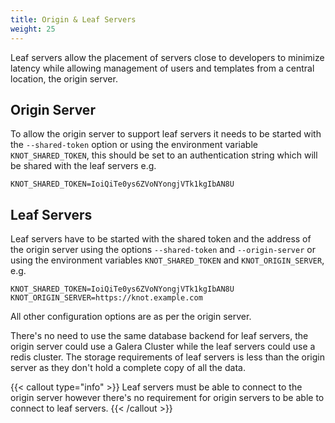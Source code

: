 ```yaml
---
title: Origin & Leaf Servers
weight: 25
---
```


Leaf servers allow the placement of servers close to developers to minimize latency while allowing management of users and templates from a central location, the origin server.

## Origin Server

To allow the origin server to support leaf servers it needs to be started with the `--shared-token` option or using the environment variable `KNOT_SHARED_TOKEN`, this should be set to an authentication string which will be shared with the leaf servers e.g.

```
KNOT_SHARED_TOKEN=IoiQiTe0ys6ZVoNYongjVTk1kgIbAN8U
```

## Leaf Servers

Leaf servers have to be started with the shared token and the address of the origin server using the options `--shared-token` and `--origin-server` or using the environment variables `KNOT_SHARED_TOKEN` and `KNOT_ORIGIN_SERVER`, e.g.

```
KNOT_SHARED_TOKEN=IoiQiTe0ys6ZVoNYongjVTk1kgIbAN8U
KNOT_ORIGIN_SERVER=https://knot.example.com
```

All other configuration options are as per the origin server.

There's no need to use the same database backend for leaf servers, the origin server could use a Galera Cluster while the leaf servers could use a redis cluster. The storage requirements of leaf servers is less than the origin server as they don't hold a complete copy of all the data.

{{< callout type="info" >}}
  Leaf servers must be able to connect to the origin server however there's no requirement for origin servers to be able to connect to leaf servers.
{{< /callout >}}
